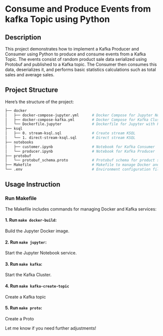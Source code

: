 # Consume and Produce Events from kafka Topic using Python

## Description
This project demonstrates how to implement a Kafka Producer and Consumer using Python to produce and consume events from a Kafka Topic. The events consist of random product sale data serialized using Protobuf and published to a Kafka topic. The Consumer then consumes this data, deserializes it, and performs basic statistics calculations such as total sales and average sales.

## Project Structure
Here’s the structure of the project:
```bash
├── docker
│   ├── docker-compose-jupyter.yml      # Docker Compose for Jupyter Notebook
│   ├── docker-compose-kafka.yml        # Docker Compose for Kafka Cluster
│   └── Dockerfile.jupyter              # Dockerfile for Jupyter with Python dependencies
├── ksql
│   ├── 0. stream-ksql.sql              # Create stream KSQL
│   └── 1. direct-stream-ksql.sql       # Direct stream KSQL
├── notebooks
│   ├── customer.ipynb                  # Notebook for Kafka Consumer
│   └── producer.ipynb                  # Notebook for Kafka Producer
├── protobuf
│   └── protobuf_schema.proto           # Protobuf schema for product sale data
├── Makefile                            # Makefile to manage Docker and Kafka tasks
└── .env                                # Environment configuration file
```

## Usage Instruction

### Run Makefile
The Makefile includes commands for managing Docker and Kafka services:

#### 1. Run `make docker-build`:
Build the Jupyter Docker image.

#### 2. Run `make jupyter`:
Start the Jupyter Notebook service.

#### 3. Run `make kafka`:
Start the Kafka Cluster.

#### 4. Run `make kafka-create-topic`
Create a Kafka topic

#### 5. Run `make proto`:
Create a Proto


Let me know if you need further adjustments!